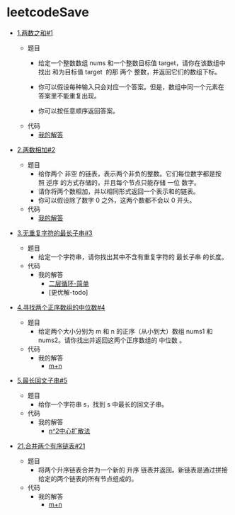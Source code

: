# leetcodeSave

- [1.两数之和#1](https://leetcode-cn.com/problems/two-sum/)
    - 题目
        - 给定一个整数数组 nums 和一个整数目标值 target，请你在该数组中找出 和为目标值 target  的那 两个 整数，并返回它们的数组下标。

        - 你可以假设每种输入只会对应一个答案。但是，数组中同一个元素在答案里不能重复出现。

        - 你可以按任意顺序返回答案。
    - 代码
        - [我的解答](https://github.com/monaShe520/leetcodeSave/blob/9daedbc57d19051041129fe9cad383f2bbb09f52/code/leetcode_1_two-sum/main.go#L8)

- [2.两数相加#2](https://leetcode-cn.com/problems/add-two-numbers/)
    - 题目
        - 给你两个 非空 的链表，表示两个非负的整数。它们每位数字都是按照 逆序 的方式存储的，并且每个节点只能存储 一位 数字。
        - 请你将两个数相加，并以相同形式返回一个表示和的链表。
        - 你可以假设除了数字 0 之外，这两个数都不会以 0 开头。
    - 代码
        - [我的解答](https://github.com/monaShe520/leetcodeSave/blob/fe56802f9fc2e5ec231499761e779e0bcedd0765/code/leetcode_2_add-two-numbers/main.go#L21)
- [3.无重复字符的最长子串#3](https://leetcode-cn.com/problems/longest-substring-without-repeating-characters/)
    - 题目
        - 给定一个字符串，请你找出其中不含有重复字符的 最长子串 的长度。
    - 代码
        - 我的解答
            - [二层循环-简单](https://github.com/monaShe520/leetcodeSave/blob/36b50675d3a3ea567e0884279bbf2d4e80c01654/code/leetcode_3_longest-substring-without-repeating-characters/main.go#L27)
            - [更优解-todo]
- [4.寻找两个正序数组的中位数#4](https://leetcode-cn.com/problems/median-of-two-sorted-arrays/)
    - 题目
        - 给定两个大小分别为 m 和 n 的正序（从小到大）数组 nums1 和 nums2。请你找出并返回这两个正序数组的 中位数 。
    - 代码
        - 我的解答
            - [m+n](https://github.com/monaShe520/leetcodeSave/blob/3be596e1fb64b60543ba476e3320613aaeeb6250/code/leetcode_4_median-of-two-sorted-arrays/main.go#L32)
- [5.最长回文子串#5](https://leetcode-cn.com/problems/longest-palindromic-substring/)
    - 题目
        - 给你一个字符串 s，找到 s 中最长的回文子串。
    - 代码
        - 我的解答
            - [n^2中心扩散法](https://github.com/monaShe520/leetcodeSave/blob/aabcdd7dc6d26b81563bf19a13787b7c3524f18a/code/leetcode_5_longest-palindromic-substring/main.go#L22)
- [21.合并两个有序链表#21](https://leetcode-cn.com/problems/merge-two-sorted-lists/)
    - 题目
        - 将两个升序链表合并为一个新的 升序 链表并返回。新链表是通过拼接给定的两个链表的所有节点组成的。 
    - 代码
        - 我的解答
            - [m+n](https://github.com/monaShe520/leetcodeSave/blob/f73b9f33ab3fcea87d7524d260aa129224ff999f/code/leetcode_21_merge-two-sorted-lists/main.go#L13)